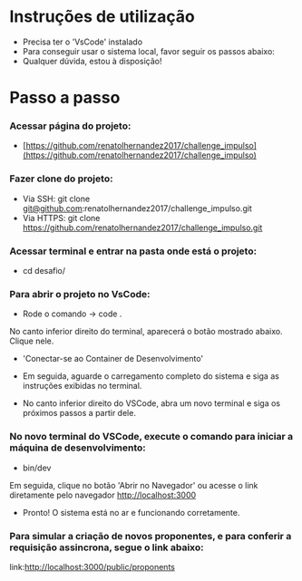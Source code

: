 # Instruções de utilização
  - Precisa ter o 'VsCode' instalado
  - Para conseguir usar o sistema local, favor seguir os passos abaixo:
  - Qualquer dúvida, estou à disposição!

# Passo a passo
  ### Acessar página do projeto:
  - [https://github.com/renatolhernandez2017/challenge_impulso](https://github.com/renatolhernandez2017/challenge_impulso)

  ### Fazer clone do projeto:
  - Via SSH: git clone git@github.com:renatolhernandez2017/challenge_impulso.git
  - Via HTTPS: git clone https://github.com/renatolhernandez2017/challenge_impulso.git

  ### Acessar terminal e entrar na pasta onde está o projeto:
  - cd desafio/

  ### Para abrir o projeto no VsCode:
  - Rode o comando -> code .

  No canto inferior direito do terminal, aparecerá o botão mostrado abaixo. Clique nele.
  - 'Conectar-se ao Container de Desenvolvimento'

  - Em seguida, aguarde o carregamento completo do sistema e siga as instruções exibidas no terminal.
  - No canto inferior direito do VSCode, abra um novo terminal e siga os próximos passos a partir dele.

  ### No novo terminal do VSCode, execute o comando para iniciar a máquina de desenvolvimento:
  - bin/dev

  Em seguida, clique no botão 'Abrir no Navegador' ou acesse o link diretamente pelo navegador [http://localhost:3000](http://localhost:3000)

  - Pronto! O sistema está no ar e funcionando corretamente.

  ### Para simular a criação de novos proponentes, e para conferir a requisição assincrona, segue o link abaixo:

  link:[http://localhost:3000/public/proponents](http://localhost:3000/public/proponents)
